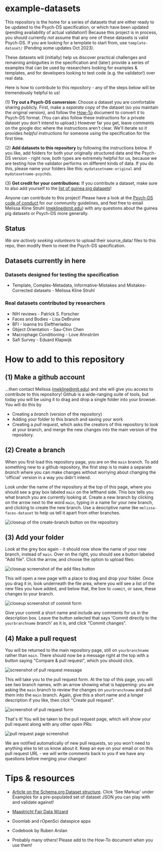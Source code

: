 # example-datasets

This repository is the home for a series of datasets that are either ready to be updated to the Psych-DS specification, or which have been updated (pending availability of actual validation!) Because this project is in process, you should currently *not* assume that any one of these datasets is valid Psych-DS.  If you are looking for a template to start from, use `template-dataset/` (Pending some updates Oct 2023). 

These datasets will (initially) help us discover practical challenges and remaining ambiguities in the specification and (later) provide a series of examples that can be used by researchers looking for examples & templates, and for developers looking to test code (e.g. the validator!) over real data.

Here is how to contribute to this repository - any of the steps below will be tremendously helpful to us!

(1) **Try out a Psych-DS conversion:** Choose a dataset you are comfortable sharing publicly. First, make a *separate* copy of the dataset (so you maintain the original version), and follow the [How-To](https://docs.google.com/document/d/1k3ZzAF8vrJeIcMN3q5g_l7WJtoybokvq5ueYVH0dcC8/edit?usp=sharing) document to convert it to Psych-DS format. (You can also follow these instructions for a private dataset you don't intend to upload.) However far you get, leave comments on the google doc where the instructions aren't clear. We'll iterate so it provides *helpful* instructions for someone using the specification for the first time. 

(2) **Add datasets to this repository** by following the instructions below. If you like, add folders for both your originally structured data and the Psych-DS version - right now, both types are extremely helpful for us, because we are testing how the validator performs on different kinds of data. If you do this, please name your folders like this: `mydatasetname-original` and `mydatasetname-psychds`.

(3) **Get credit for your contributions:** If you contribute a dataset, make sure to also add yourself to the [list of guinea pig datasets](https://docs.google.com/spreadsheets/d/1QcfJqGPyBkdO0n4rCcye-Nfb3XWRYETOF3NMbwwPyJ4/edit?usp=sharing)!

Anyone can contribute to this project! Please have a look at the [Psych-DS code of conduct](https://github.com/psych-ds/psych-DS/blob/master/CODE_OF_CONDUCT.md) for our community guidelines, and feel free to email Melissa Kline Struhl (mekline@mit.edu) with any questions about the guinea pig datasets or Psych-DS more generally.  

## Status

*We are actively seeking volunteers* to upload their source_data/ files to this repo, then modify them to meet the Psych-DS specification. 

## Datasets currently in here

### Datasets designed for testing the specification

* Template, Complex-Metadata, Informative-Mistakes and Mistakes-Corrected datasets - Melissa Kline Struhl
  
### Real datasets contributed by researchers

* NIH reviews - Patrick S. Forscher
* Faces and Bodies - Lisa DeBruine
* BFI - Ioanna Iro Eleftheriadou
* Object Orientation - Sau-Chin Chen
* Macrophage Conditioning - Love Ahnström
* Safi Survey - Eduard Klapwijk

# How to add to this repository

## (1) **Make a github account** 

...then contact Melissa (mekline@mit.edu) and she will give you access to contribute to this repository! Github is a wide-ranging suite of tools, but today you will be using it to drag and drop a single folder into your browser.  You will do this by

- Creating a *branch* (version of the repository)
- Adding your folder to this branch and saving your work
- Creating a *pull request*, which asks the creators of this repository to look at your branch, and merge the new changes into the main version of the repository.

## (2) Create a branch

When you first load this repository page, you are on the `main` branch.  To add something new to a github repository, the first step is to make a separate *branch* where you can make changes without worrying about changing the 'official' version in a way you didn't intend. 

Look under the name of the repository at the top of this page, where you should see a gray box labeled `main` on the lefthand side. This box tells you what branch you are currently looking at. Create a new branch by clicking on the arrow next to the word `main`, typing in a name for your new branch, and clicking to create the new branch. Use a descriptive name like `melissa-faces-dataset` to help us tell it apart from other branches.

![closeup of the create-branch button on the repository](img/create-branch.png)

## (3) Add your folder

Look at the grey box again - it should now show the name of your new branch, instead of `main`. Over on the right, you should see a button labeled "Add file".  Click the arrow, and choose the option to upload files:

![closeup screenshot of the add files button](img/upload-files.png)

This will open a new page with a place to drag and drop your folder. Once you drag it in, look underneath the file area, where you will see a list of the new files you have added, and below that, the box to `commit`, or save, these changes to your branch. 

![closeup screenshot of commit form](img/commit-changes.png)

Give your commit a short name and include any comments for us in the description box. Leave the button selected that says 'Commit directly to the `yourbranchname` branch' as it is, and click "Commit changes". 

## (4) Make a pull request

You will be returned to the main repository page, still on `yourbranchname` rather than `main`. There should now be a message right at the top with a button saying "Compare & pull request", which you should click.

![screenshot of pull request message](img/pull-request-prompt.png)

This will take you to the pull request form.  At the top of this page, you will see two branch names, with an arrow showing what is happening: you are asking the `main` branch to review the changes on `yourbranchname` and pull them into the `main` branch. Again, give this a short name and a longer description if you like, then click "Create pull request". 

![screenshot of pull request form](img/pull-request-form.png)

That's it! You will be taken to the pull request page, which will show your pull request along with any other open PRs:

![pull request page screenshot](img/pull-request-result.png)

We are notified automatically of new pull requests, so you won't need to anything else to let us know about it.  Keep an eye on your email or on this pull request URL - we will write comments back to you if we have any questions before merging your changes!

# Tips & resources

* [Article on the Schema.org Dataset structure](https://developers.google.com/search/docs/data-types/dataset). Click 'See Markup' under Examples for a pre-populated set of dataset JSON you can play with and validate against!

* [Maastricht Fair Data Wizard](https://maastrichtu-ids.github.io/fair-metadata-wizard/)

* Doomlab and rOpenSci dataspice apps

* Codebook by Ruben Arslan

* Probably many others! Please add to the How-To document when you use them!



